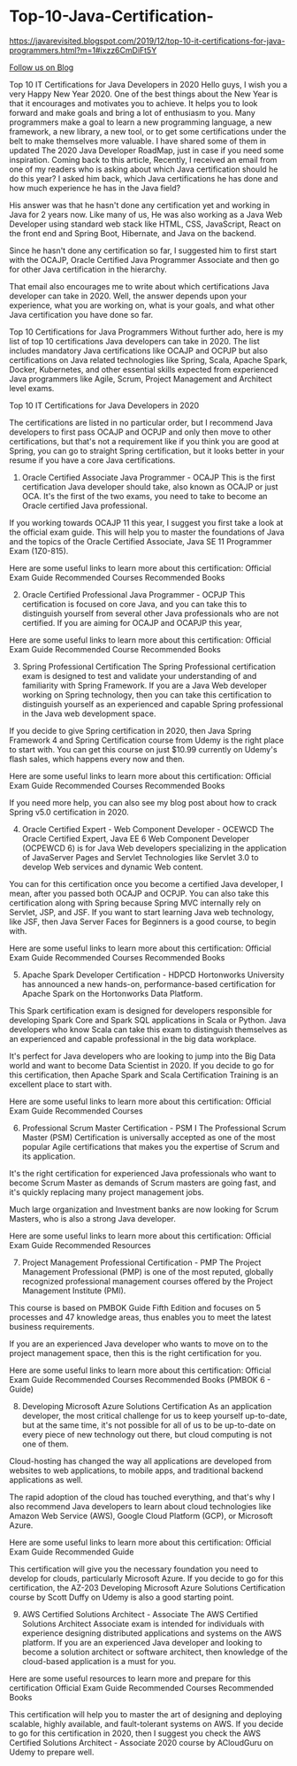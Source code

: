 # Top-10-Java-Certification-

https://javarevisited.blogspot.com/2019/12/top-10-it-certifications-for-java-programmers.html?m=1#ixzz6CmDiFt5Y



<a href="http://starwalt.in/Blogs/index.html">Follow us on Blog</a>


Top 10 IT Certifications for Java Developers in 2020
Hello guys, I wish you a very Happy New Year 2020. One of the best things about the New Year is that it encourages and motivates you to achieve. It helps you to look forward and make goals and bring a lot of enthusiasm to you. Many programmers make a goal to learn a new programming language, a new framework, a new library, a new tool, or to get some certifications under the belt to make themselves more valuable. I have shared some of them in updated The 2020 Java Developer RoadMap, just in case if you need some inspiration. Coming back to this article, Recently, I received an email from one of my readers who is asking about which Java certification should he do this year? I asked him back, which Java certifications he has done and how much experience he has in the Java field?

His answer was that he hasn't done any certification yet and working in Java for 2 years now. Like many of us, He was also working as a Java Web Developer using standard web stack like HTML, CSS, JavaScript, React on the front end and Spring Boot, Hibernate, and Java on the backend.

Since he hasn't done any certification so far, I suggested him to first start with the OCAJP, Oracle Certified Java Programmer Associate and then go for other Java certification in the hierarchy.

That email also encourages me to write about which certifications Java developer can take in 2020. Well, the answer depends upon your experience, what you are working on, what is your goals, and what other Java certification you have done so far.



 


Top 10 Certifications for Java Programmers
Without further ado, here is my list of top 10 certifications Java developers can take in 2020. The list includes mandatory Java certifications like OCAJP and OCPJP but also certifications on Java related technologies like Spring, Scala, Apache Spark, Docker, Kubernetes, and other essential skills expected from experienced Java programmers like Agile, Scrum, Project Management and Architect level exams.

Top 10 IT Certifications for Java Developers in 2020


The certifications are listed in no particular order, but I recommend Java developers to first pass OCAJP and OCPJP and only then move to other certifications, but that's not a requirement like if you think you are good at Spring, you can go to straight Spring certification, but it looks better in your resume if you have a core Java certifications.


1. Oracle Certified Associate Java Programmer - OCAJP
This is the first certification Java developer should take, also known as OCAJP or just OCA. It's the first of the two exams, you need to take to become an Oracle certified Java professional.

If you working towards OCAJP 11 this year, I suggest you first take a look at the official exam guide. This will help you to master the foundations of Java and the topics of the Oracle Certified Associate, Java SE 11 Programmer Exam (1Z0-815).

Here are some useful links to learn more about this certification:
Official Exam Guide
Recommended Courses
Recommended Books





2. Oracle Certified Professional Java Programmer - OCPJP
This certification is focused on core Java, and you can take this to distinguish yourself from several other Java professionals who are not certified. If you are aiming for OCAJP and OCAPJP this year,

Here are some useful links to learn more about this certification:
Official Exam Guide
Recommended Course
Recommended Books




3. Spring Professional Certification
The Spring Professional certification exam is designed to test and validate your understanding of and familiarity with Spring Framework. If you are a Java Web developer working on Spring technology, then you can take this certification to distinguish yourself as an experienced and capable Spring professional in the Java web development space.

If you decide to give Spring certification in 2020, then Java Spring Framework 4 and Spring Certification course from Udemy is the right place to start with. You can get this course on just $10.99 currently on Udemy's flash sales, which happens every now and then.

Here are some useful links to learn more about this certification:
Official Exam Guide
Recommended Courses
Recommended Books




If you need more help, you can also see my blog post about how to crack Spring v5.0 certification in 2020.



4. Oracle Certified Expert - Web Component Developer - OCEWCD
The Oracle Certified Expert, Java EE 6 Web Component Developer (OCPEWCD 6) is for Java Web developers specializing in the application of JavaServer Pages and Servlet Technologies like Servlet 3.0 to develop Web services and dynamic Web content.

You can for this certification once you become a certified Java developer, I mean, after you passed both OCAJP and OCPJP. You can also take this certification along with Spring because Spring MVC internally rely on Servlet, JSP, and JSF. If you want to start learning Java web technology, like JSF, then Java Server Faces for Beginners is a good course, to begin with.

Here are some useful links to learn more about this certification:
Official Exam Guide
Recommended Courses
Recommended Books




5. Apache Spark Developer Certification - HDPCD
Hortonworks University has announced a new hands-on, performance-based certification for Apache Spark on the Hortonworks Data Platform.

This Spark certification exam is designed for developers responsible for developing Spark Core and Spark SQL applications in Scala or Python. Java developers who know Scala can take this exam to distinguish themselves as an experienced and capable professional in the big data workplace.

It's perfect for Java developers who are looking to jump into the Big Data world and want to become Data Scientist in 2020. If you decide to go for this certification, then Apache Spark and Scala Certification Training is an excellent place to start with.

Here are some useful links to learn more about this certification:
Official Exam Guide
Recommended Courses




6. Professional Scrum Master Certification - PSM I
The Professional Scrum Master (PSM) Certification is universally accepted as one of the most popular Agile certifications that makes you the expertise of Scrum and its application.

It's the right certification for experienced Java professionals who want to become Scrum Master as demands of Scrum masters are going fast, and it's quickly replacing many project management jobs.

Much large organization and Investment banks are now looking for Scrum Masters, who is also a strong Java developer.

Here are some useful links to learn more about this certification:
Official Exam Guide
Recommended Resources




7. Project Management Professional Certification - PMP
The Project Management Professional (PMP) is one of the most reputed, globally recognized professional management courses offered by the Project Management Institute (PMI).

This course is based on PMBOK  Guide Fifth Edition and focuses on 5 processes and 47 knowledge areas, thus enables you to meet the latest business requirements.

If you are an experienced Java developer who wants to move on to the project management space, then this is the right certification for you.

Here are some useful links to learn more about this certification:
Official Exam Guide
Recommended Courses
Recommended Books (PMBOK 6 - Guide)




8. Developing Microsoft Azure Solutions Certification 
As an application developer, the most critical challenge for us to keep yourself up-to-date, but at the same time, it's not possible for all of us to be up-to-date on every piece of new technology out there, but cloud computing is not one of them.

Cloud-hosting has changed the way all applications are developed from websites to web applications, to mobile apps, and traditional backend applications as well.

The rapid adoption of the cloud has touched everything, and that's why I also recommend Java developers to learn about cloud technologies like Amazon Web Service (AWS), Google Cloud Platform (GCP), or Microsoft Azure.

Here are some useful links to learn more about this certification:
Official Exam Guide
Recommended Guide



This certification will give you the necessary foundation you need to develop for clouds, particularly Microsoft Azure.  If you decide to go for this certification, the AZ-203 Developing Microsoft Azure Solutions Certification course by Scott Duffy on Udemy is also a good starting point.



9. AWS Certified Solutions Architect - Associate 
The AWS Certified Solutions Architect Associate exam is intended for individuals with experience designing distributed applications and systems on the AWS platform. If you are an experienced Java developer and looking to become a solution architect or software architect, then knowledge of the cloud-based application is a must for you.

Here are some useful resources to learn more and prepare for this certification
Official Exam Guide
Recommended Courses
Recommended Books





This certification will help you to master the art of designing and deploying scalable, highly available, and fault-tolerant systems on AWS. If you decide to go for this certification in 2020, then I suggest you check the AWS Certified Solutions Architect - Associate 2020 course by ACloudGuru on Udemy to prepare well.
